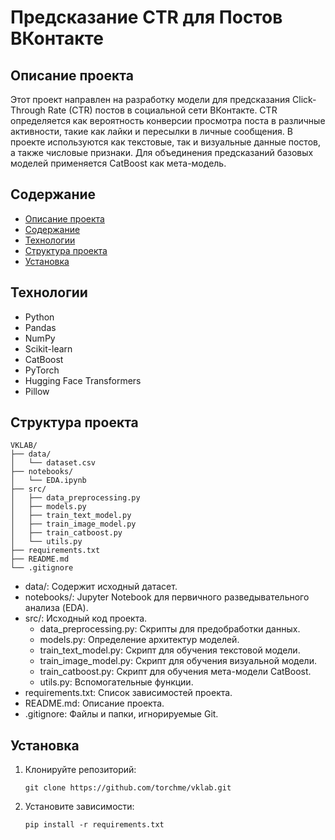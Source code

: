 # Предсказание CTR для Постов ВКонтакте

## Описание проекта

Этот проект направлен на разработку модели для предсказания Click-Through Rate (CTR) постов в социальной сети ВКонтакте. CTR определяется как вероятность конверсии просмотра поста в различные активности, такие как лайки и пересылки в личные сообщения. В проекте используются как текстовые, так и визуальные данные постов, а также числовые признаки. Для объединения предсказаний базовых моделей применяется CatBoost как мета-модель.

## Содержание

- [Описание проекта](#описание-проекта)
- [Содержание](#содержание)
- [Технологии](#технологии)
- [Структура проекта](#структура-проекта)
- [Установка](#установка)


## Технологии

- Python
- Pandas
- NumPy
- Scikit-learn
- CatBoost
- PyTorch
- Hugging Face Transformers
- Pillow


## Структура проекта

```
VKLAB/
├── data/
│   └── dataset.csv
├── notebooks/
│   └── EDA.ipynb
├── src/
│   ├── data_preprocessing.py
│   ├── models.py
│   ├── train_text_model.py
│   ├── train_image_model.py
│   ├── train_catboost.py
│   └── utils.py
├── requirements.txt
├── README.md
└── .gitignore
```

* data/: Содержит исходный датасет.
* notebooks/: Jupyter Notebook для первичного разведывательного анализа (EDA).
* src/: Исходный код проекта.
    * data_preprocessing.py: Скрипты для предобработки данных.
    * models.py: Определение архитектур моделей.
    * train_text_model.py: Скрипт для обучения текстовой модели.
    * train_image_model.py: Скрипт для обучения визуальной модели.
    * train_catboost.py: Скрипт для обучения мета-модели CatBoost.
    * utils.py: Вспомогательные функции.
* requirements.txt: Список зависимостей проекта.
* README.md: Описание проекта.
* .gitignore: Файлы и папки, игнорируемые Git.

## Установка

1. Клонируйте репозиторий:
   ```
   git clone https://github.com/torchme/vklab.git
   ```

2. Установите зависимости:
   ```
   pip install -r requirements.txt
   ```

